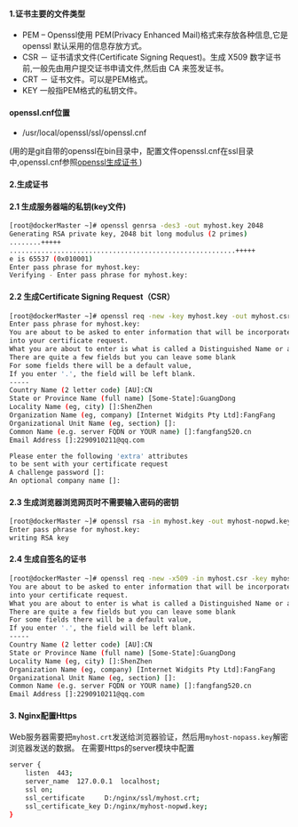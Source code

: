 #### 1.证书主要的文件类型

- PEM – Openssl使用 PEM(Privacy Enhanced Mail)格式来存放各种信息,它是 openssl 默认采用的信息存放方式。
- CSR － 证书请求文件(Certificate Signing Request)。生成 X509 数字证书前,一般先由用户提交证书申请文件,然后由 CA 来签发证书。
- CRT － 证书文件。可以是PEM格式。
- KEY 一般指PEM格式的私钥文件。

#### openssl.cnf位置

- /usr/local/openssl/ssl/openssl.cnf

(用的是git自带的openssl在bin目录中，配置文件openssl.cnf在ssl目录中,openssl.cnf参照[openssl生成证书 ](openssl生成证书.md) )

#### 2.生成证书

#### 2.1 生成服务器端的私钥(key文件)

```bash
[root@dockerMaster ~]# openssl genrsa -des3 -out myhost.key 2048
Generating RSA private key, 2048 bit long modulus (2 primes)
........+++++
.........................................................+++++
e is 65537 (0x010001)
Enter pass phrase for myhost.key:
Verifying - Enter pass phrase for myhost.key:
```

#### 2.2 生成Certificate Signing Request（CSR）

```bash
[root@dockerMaster ~]# openssl req -new -key myhost.key -out myhost.csr
Enter pass phrase for myhost.key:
You are about to be asked to enter information that will be incorporated
into your certificate request.
What you are about to enter is what is called a Distinguished Name or a DN.
There are quite a few fields but you can leave some blank
For some fields there will be a default value,
If you enter '.', the field will be left blank.
-----
Country Name (2 letter code) [AU]:CN
State or Province Name (full name) [Some-State]:GuangDong
Locality Name (eg, city) []:ShenZhen
Organization Name (eg, company) [Internet Widgits Pty Ltd]:FangFang
Organizational Unit Name (eg, section) []:
Common Name (e.g. server FQDN or YOUR name) []:fangfang520.cn
Email Address []:2290910211@qq.com

Please enter the following 'extra' attributes
to be sent with your certificate request
A challenge password []:
An optional company name []:
```

#### 2.3 生成浏览器浏览网页时不需要输入密码的密钥

```bash
[root@dockerMaster ~]# openssl rsa -in myhost.key -out myhost-nopwd.key
Enter pass phrase for myhost.key:
writing RSA key
```

#### 2.4 生成自签名的证书

```bash
[root@dockerMaster ~]# openssl req -new -x509 -in myhost.csr -key myhost-nopwd.key -out myhost.crt -days 3650
You are about to be asked to enter information that will be incorporated
into your certificate request.
What you are about to enter is what is called a Distinguished Name or a DN.
There are quite a few fields but you can leave some blank
For some fields there will be a default value,
If you enter '.', the field will be left blank.
-----
Country Name (2 letter code) [AU]:CN
State or Province Name (full name) [Some-State]:GuangDong
Locality Name (eg, city) []:ShenZhen
Organization Name (eg, company) [Internet Widgits Pty Ltd]:FangFang
Organizational Unit Name (eg, section) []:
Common Name (e.g. server FQDN or YOUR name) []:fangfang520.cn
Email Address []:2290910211@qq.com
```

#### 3. Nginx配置Https

Web服务器需要把`myhost.crt`发送给浏览器验证，然后用`myhost-nopass.key`解密浏览器发送的数据。
在需要Https的server模块中配置

```bash
server {
    listen  443;
    server_name  127.0.0.1  localhost;
    ssl on;
    ssl_certificate     D:/nginx/ssl/myhost.crt;
    ssl_certificate_key D:/nginx/myhost-nopwd.key;
}
```
